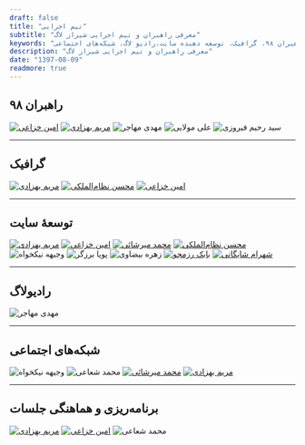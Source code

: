 ```yaml
---
draft: false
title: "تیم اجرایی"
subtitle: "معرفی راهبران و تیم اجرایی شیراز لاگ"
keywords: "شیراز لاگ,تیم اجرایی، رهبران ۹۸، گرافیک، توسعه دهنده سایت،رادیو لاگ، شبکه‌های اجتماعی"
description: "معرفی راهبران و تیم اجرایی شیراز لاگ"
date: "1397-08-09"
readmore: true
---
```

## راهبران ۹۸
[![امین خزاعی](/img/team/khozaei.svg)](/members/khozaei/)
[![مریم بهزادی](/img/team/behzadi.svg)](/members/behzadi/)
![مهدی مهاجر](/img/team/mohajer.svg)
![علی مولایی](/img/team/molaei.svg)
![سید رحیم فیروزی](/img/team/firouzi.svg)

---

## گرافیک
[![مریم بهزادی](/img/team/behzadi.svg)](/members/behzadi/)
[![محسن نظام‌الملکی](/img/team/nezam.svg)](/members/nezam/)
[![امین خزاعی](/img/team/khozaei.svg)](/members/khozaei/)

---

## توسعهٔ سایت
[![مریم بهزادی](/img/team/behzadi.svg)](/members/behzadi/)
[![امین خزاعی](/img/team/khozaei.svg)](/members/khozaei/)
[![محمد میرشائی](/img/team/mirshaei.svg)](/members/mirshaei/)
[![محسن نظام‌الملکی](/img/team/nezam.svg)](/members/nezam/)
![وجیهه نیکخواه](/img/team/nikkhah.svg)
![پویا برزگر](/img/team/barzegar.svg)
![زهره بیضاوی](/img/team/beyzavi.svg)
[![بابک رزمجو](/img/team/razmjoo.svg)](/members/razmjoo/)
[![شهرام شایگانی](/img/team/shaygani.svg)](/members/shaygani/)

---

## رادیولاگ
![مهدی مهاجر](/img/team/mohajer.svg)

---

## شبکه‌های اجتماعی
![وجیهه نیکخواه](/img/team/nikkhah.svg)
![محمد شعاعی](/img/team/shoaei.svg)
[![محمد میرشائی](/img/team/mirshaei.svg)](/members/mirshaei/)
[![مریم بهزادی](/img/team/behzadi.svg)](/members/behzadi/)

---

## برنامه‌ریزی و هماهنگی جلسات
[![مریم بهزادی](/img/team/behzadi.svg)](/members/behzadi/)
[![امین خزاعی](/img/team/khozaei.svg)](/members/khozaei/)
![محمد شعاعی](/img/team/shoaei.svg)

<!-- TODO We need a method to automatically populate these lists -->
